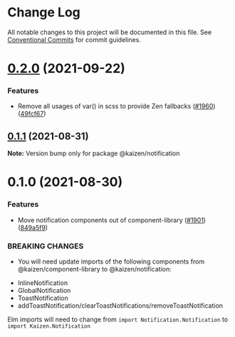 # Change Log

All notable changes to this project will be documented in this file.
See [Conventional Commits](https://conventionalcommits.org) for commit guidelines.

# [0.2.0](https://github.com/cultureamp/kaizen-design-system/compare/@kaizen/notification@0.1.1...@kaizen/notification@0.2.0) (2021-09-22)


### Features

* Remove all usages of var() in scss to provide Zen fallbacks ([#1960](https://github.com/cultureamp/kaizen-design-system/issues/1960)) ([49fcf67](https://github.com/cultureamp/kaizen-design-system/commit/49fcf67d58ea700c8b9b483a2b02b0a0777a3a1a))





## [0.1.1](https://github.com/cultureamp/kaizen-design-system/compare/@kaizen/notification@0.1.0...@kaizen/notification@0.1.1) (2021-08-31)

**Note:** Version bump only for package @kaizen/notification





# 0.1.0 (2021-08-30)


### Features

* Move notification components out of component-library ([#1901](https://github.com/cultureamp/kaizen-design-system/issues/1901)) ([849a5f9](https://github.com/cultureamp/kaizen-design-system/commit/849a5f910988c8dd7f55364d0edc1f97bdab8ce1))


### BREAKING CHANGES

* You will need update imports of the following components from @kaizen/component-library to @kaizen/notification:
- InlineNotification
- GlobalNotification
- ToastNotification
- addToastNotification/clearToastNotifications/removeToastNotification

Elm imports will need to change from `import Notification.Notification` to `import Kaizen.Notification`
